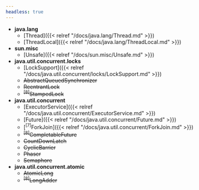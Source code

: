 ```yaml
---
headless: true
---
```


- **java.lang**
  - [Thread]({{< relref "/docs/java.lang/Thread.md" >}})
  - [ThreadLocal]({{< relref "/docs/java.lang/ThreadLocal.md" >}})
- **sun.misc**
  - [Unsafe]({{< relref "/docs/sun.misc/Unsafe.md" >}})
- **java.util.concurrent.locks**
  - [LockSupport]({{< relref "/docs/java.util.concurrent/locks/LockSupport.md" >}})
  - ~~AbstractQueuedSynchronizer~~
  - ~~ReentrantLock~~
  - ~~<sup>[8]</sup>StampedLock~~
- **java.util.concurrent**
  - [ExecutorService]({{< relref "/docs/java.util.concurrent/ExecutorService.md" >}})
  - [Future]({{< relref "/docs/java.util.concurrent/Future.md" >}})
  - [<sup>[7]</sup>ForkJoin]({{< relref "/docs/java.util.concurrent/ForkJoin.md" >}})
  - ~~<sup>[8]</sup>CompletableFuture~~
  - ~~CountDownLatch~~
  - ~~CyclicBarrier~~
  - ~~Phaser~~
  - ~~Semaphore~~
- **java.util.concurrent.atomic**
  - ~~AtomicLong~~
  - ~~<sup>[8]</sup>LongAdder~~
